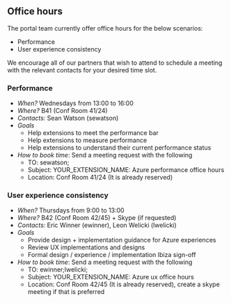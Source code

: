 ## Office hours

The portal team currently offer office hours for the below scenarios:

- Performance
- User experience consistency

We encourage all of our partners that wish to attend to schedule a meeting with the relevant contacts for your desired time slot.

### Performance

- *When?*  Wednesdays from 13:00 to 16:00
- *Where?* B41 (Conf Room 41/24)
- *Contacts:* Sean Watson (sewatson)
- *Goals*
    - Help extensions to meet the performance bar
    - Help extensions to measure performance 
    - Help extensions to understand their current performance status
- *How to book time*: Send a meeting request with the following
    - TO: sewatson;
    - Subject: YOUR_EXTENSION_NAME: Azure performance office hours
    - Location: Conf Room 41/24 (It is already reserved)


### User experience consistency

- *When?*  Thursdays from 9:00 to 13:00
- *Where?* B42 (Conf Room 42/45) + Skype (if requested)
- *Contacts:* Eric Winner (ewinner), Leon Welicki (lwelicki)
- *Goals*
    - Provide design + implementation guidance for Azure experiences
    - Review UX implementations and designs 
    - Formal design / experience / implementation Ibiza sign-off
- *How to book time*: Send a meeting request with the following
    - TO: ewinner;lwelicki;
    - Subject: YOUR_EXTENSION_NAME: Azure ux office hours
    - Location: Conf Room 42/45 (It is already reserved), create a skype meeting if that is preferred
